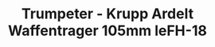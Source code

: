 ---
layout: product
title: "Trumpeter - Krupp Ardelt Waffentrager 105mm leFH-18"
price: "4600" 
desc: "N/A"
img_path: "/assets/img/TRU01586.webp"
brand: "N/A"
available: false
special_offer: false
new: false
soon: false
cat: "010000"
subcat: "013400"
subsubcat: "0N/A"
sifra: "TRU01586"
popular: false
---